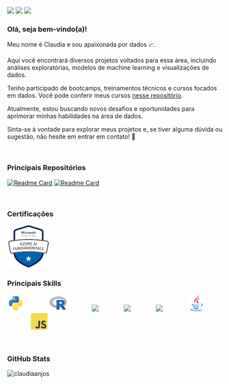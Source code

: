 <div>
  <p align="left">
    <a href ="https://github.com/claudiaanjos"><img src="https://img.shields.io/badge/Github-%23100000.svg?&style=for-the-badge&logo=github" target="_blank"></a>
    <a href="https://www.linkedin.com/in/claudia-anjos/" target="_blank"><img src="https://img.shields.io/badge/-LinkedIn-%230077B5?style=for-the-badge&logo=linkedin" target="_blank"></a>
    <a href="https://medium.com/@ndosanjosc" target="_blank"><img src="https://img.shields.io/badge/-Medium-%23333?style=for-the-badge&logo=medium" target="_blank"></a>
</div>

### Olá, seja bem-vindo(a)! 

Meu nome é Claudia e sou apaixonada por dados 📈. 

Aqui você encontrará diversos projetos voltados para essa área, incluindo análises exploratórias, modelos de machine learning e visualizações de dados.

Tenho participado de bootcamps, treinamentos técnicos e cursos focados em dados. Você pode conferir meus cursos <a href="https://github.com/claudiaanjos/Cursos/blob/main/README.md">nesse repositório</a>.

Atualmente, estou buscando novos desafios e oportunidades para aprimorar minhas habilidades na área de dados.

Sinta-se à vontade para explorar meus projetos e, se tiver alguma dúvida ou sugestão, não hesite em entrar em contato! 🤝 

<br>

### Principais Repositórios

[![Readme Card](https://github-readme-stats.vercel.app/api/pin/?username=claudiaanjos&theme=dracula&repo=projetos-analise-dados)](https://github.com/claudiaanjos/projetos-analise-dados) [![Readme Card](https://github-readme-stats.vercel.app/api/pin/?username=claudiaanjos&theme=dracula&repo=Cursos)](https://github.com/claudiaanjos/Cursos/blob/main/README.md) 

<br>

### Certificações

<img height="100" src="https://github.com/claudiaanjos/claudiaanjos/blob/main/microsoft-certified-azure-ai-fundamentals%20p.png" />

<br>

### Principais Skills

<p>
    <img height="40" src="https://raw.githubusercontent.com/devicons/devicon/master/icons/python/python-original.svg">
    &nbsp;&nbsp;&nbsp;&nbsp;&nbsp;&nbsp;&nbsp;&nbsp;&nbsp;&nbsp;&nbsp;&nbsp;&nbsp;
    <img height="40" src="https://github.com/devicons/devicon/blob/master/icons/r/r-original.svg">
    &nbsp;&nbsp;&nbsp;&nbsp;&nbsp;&nbsp;&nbsp;&nbsp;&nbsp;&nbsp;&nbsp;&nbsp;&nbsp;
    <img height="40" src="https://cdn.icon-icons.com/icons2/2699/PNG/512/google_bigquery_logo_icon_168150.png">
    &nbsp;&nbsp;&nbsp;&nbsp;&nbsp;&nbsp;&nbsp;&nbsp;&nbsp;&nbsp;&nbsp;&nbsp;&nbsp;
    <img height="40" src="https://cdn.jsdelivr.net/gh/devicons/devicon/icons/postgresql/postgresql-original.svg">
    &nbsp;&nbsp;&nbsp;&nbsp;&nbsp;&nbsp;&nbsp;&nbsp;&nbsp;&nbsp;&nbsp;&nbsp;&nbsp;
    <img height="40" src="https://github.com/microsoft/PowerBI-Icons/blob/main/SVG/Power-BI.svg">
    &nbsp;&nbsp;&nbsp;&nbsp;&nbsp;&nbsp;&nbsp;&nbsp;&nbsp;&nbsp;&nbsp;&nbsp;&nbsp;
    <img height="40" src="https://raw.githubusercontent.com/devicons/devicon/master/icons/java/java-original.svg">
    &nbsp;&nbsp;&nbsp;&nbsp;&nbsp;&nbsp;&nbsp;&nbsp;&nbsp;&nbsp;&nbsp;&nbsp;&nbsp;
    <img height="40" src="https://raw.githubusercontent.com/devicons/devicon/master/icons/javascript/javascript-original.svg">
</p>

<br>

### GitHub Stats

<div>
<p align="left">
   <img src="https://github-readme-stats.vercel.app/api?username=claudiaanjos&theme=dracula&hide=contribs&show_icons=true&rank_icon=github" alt="claudiaanjos" height="165" width="420"/>
</div>




